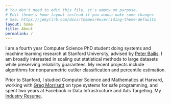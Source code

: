 ```yaml
---
# You don't need to edit this file, it's empty on purpose.
# Edit theme's home layout instead if you wanna make some changes
# See: https://jekyllrb.com/docs/themes/#overriding-theme-defaults
layout: home
title: About
permalink: /
---
```

I am a fourth year Computer Science PhD student doing systems and machine learning research at Stanford University, advised by [Peter Bailis](http://www.bailis.org/).
I am broadly interested in scaling out statistical methods to large datasets while preserving reliability guarantees.
My recent projects include algorithms for nonparametric outlier classification and percentile estimation.

Prior to Stanford, I studied Computer Science and Mathematics at Harvard, working with [Greg Morrisett](http://www.cs.cornell.edu/~jgm/) on type systems for safe programming, and spent two years at Facebook in Data Infrastructure and Ads Targeting. My [Industry Resume](/assets/resumeWeb.pdf).